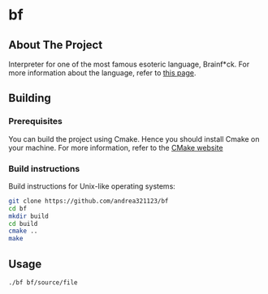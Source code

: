 # bf

## About The Project

Interpreter for one of the most famous esoteric language, Brainf*ck. For more information about the language, refer to [this page](https://en.wikipedia.org/wiki/Brainfuck).

## Building

### Prerequisites

You can build the project using Cmake. Hence you should install Cmake on your machine. For more information, refer to the [CMake website](https://https://cmake.org/install)

### Build instructions

Build instructions for Unix-like operating systems:  
```sh
git clone https://github.com/andrea321123/bf
cd bf
mkdir build
cd build
cmake ..
make
```

## Usage

```sh
./bf bf/source/file
```
